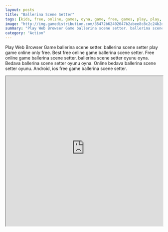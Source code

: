```yaml
---
layout: posts
title: "Ballerina Scene Setter"
tags: [kids, free, online, games, oyna, game, free, games, play, play, games]
image: "http://img.gamedistribution.com/35472b62402047b2abee8c8c2c24b2d0.jpg"
summary: "Play Web Browser Game ballerina scene setter. ballerina scene setter play game online only free. Best free online game ballerina scene setter. Free online game ballerina scene setter. ballerina scene setter oyunu oyna. Bedava ballerina scene setter oyunu oyna. Online bedava ballerina scene setter oyunu. Android, ios free game ballerina scene setter."
category: "Action"
---
```


Play Web Browser Game ballerina scene setter. ballerina scene setter play game online only free. Best free online game ballerina scene setter. Free online game ballerina scene setter. ballerina scene setter oyunu oyna. Bedava ballerina scene setter oyunu oyna. Online bedava ballerina scene setter oyunu. Android, ios free game ballerina scene setter.

<iframe width="100%" height="480px;" src="http://flash.gamedistribution.com?game=35472b62402047b2abee8c8c2c24b2d0"></iframe>